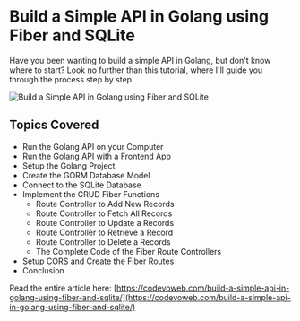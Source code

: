 # Build a Simple API in Golang using Fiber and SQLite

Have you been wanting to build a simple API in Golang, but don't know where to start? Look no further than this tutorial, where I'll guide you through the process step by step.

![Build a Simple API in Golang using Fiber and SQLite](https://codevoweb.com/wp-content/uploads/2023/03/Build-a-Simple-API-in-Golang-using-Fiber-and-SQLite.webp)

## Topics Covered

- Run the Golang API on your Computer
- Run the Golang API with a Frontend App
- Setup the Golang Project
- Create the GORM Database Model
- Connect to the SQLite Database
- Implement the CRUD Fiber Functions
    - Route Controller to Add New Records
    - Route Controller to Fetch All Records
    - Route Controller to Update a Records
    - Route Controller to Retrieve a Record
    - Route Controller to Delete a Records
    - The Complete Code of the Fiber Route Controllers
- Setup CORS and Create the Fiber Routes
- Conclusion

Read the entire article here: [https://codevoweb.com/build-a-simple-api-in-golang-using-fiber-and-sqlite/](https://codevoweb.com/build-a-simple-api-in-golang-using-fiber-and-sqlite/)

